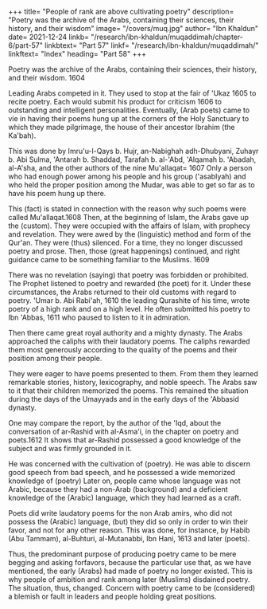 +++
title= "People of rank are above cultivating poetry"
description= "Poetry was the archive of the Arabs, containing their sciences, their history, and their wisdom"
image= "/covers/muq.jpg"
author= "Ibn Khaldun"
date= 2021-12-24
linkb= "/research/ibn-khaldun/muqaddimah/chapter-6/part-57"
linkbtext= "Part 57"
linkf= "/research/ibn-khaldun/muqaddimah/"
linkftext= "Index"
heading= "Part 58"
+++

<!-- ## 58. People of rank are above cultivating poetry -->

Poetry was the archive of the Arabs, containing their sciences, their history, and their wisdom. 1604 

Leading Arabs competed in it. They used to stop at the fair of 'Ukaz 1605 to recite poetry. Each would submit his product
for criticism 1606 to outstanding and intelligent personalities. Eventually, (Arab poets) came to vie in having their poems hung up at the corners of the Holy Sanctuary to which they made pilgrimage, the house of their ancestor Ibrahim (the Ka'bah). 

This was done by Imru'u-l-Qays b. Hujr, an-Nabighah adh-Dhubyani, Zuhayr b. Abi Sulma, 'Antarah b. Shaddad, Tarafah b. al-'Abd, 'Alqamah b. 'Abadah, al-A'sha, and the other authors of the nine Mu'allaqat= 1607 Only a person who had
enough power among his people and his group ('asabIyah) and who held the proper position among the Mudar, was able to get so far as to have his poem hung up there. 

This (fact) is stated in connection with the reason why such poems were called Mu'allaqat.1608
Then, at the beginning of Islam, the Arabs gave up the (custom). They were occupied with the affairs of Islam, with prophecy and revelation. They were awed by the (linguistic) method and form of the Qur'an. They were (thus) silenced. For a
time, they no longer discussed poetry and prose. Then, those (great happenings) continued, and right guidance came to be something familiar to the Muslims. 1609

There was no revelation (saying) that poetry was forbidden or prohibited. The Prophet listened to poetry and rewarded (the poet) for it. Under these circumstances, the Arabs returned to their old customs with regard to poetry. 'Umar b. Abi Rabi'ah,
1610 the leading Qurashite of his time, wrote poetry of a high rank and on a high level. He often submitted his poetry to Ibn 'Abbas, 1611 who paused to listen to it in admiration.


Then there came great royal authority and a mighty dynasty. The Arabs approached the caliphs with their laudatory poems. The caliphs rewarded them most generously according to the quality of the poems and their position among their people. 

They were eager to have poems presented to them. From them they learned remarkable stories, history, lexicography, and noble speech. The Arabs saw to it that their children memorized the poems. This remained the situation during the days of the Umayyads and in the early days of the 'Abbasid dynasty. 

One may compare the report, by the author of the 'Iqd, about the conversation of ar-Rashid with al-Asma'i, in the chapter on poetry and poets.1612 It shows that ar-Rashid possessed a good knowledge of the subject and was firmly grounded in it. 

He was concerned with the cultivation of (poetry). He was able to discern good speech from bad speech, and he possessed a wide memorized knowledge of (poetry) Later on, people came whose language was not Arabic, because they had a non-Arab (background) and a deficient knowledge of the (Arabic) language, which they had learned as a craft.

Poets did write laudatory poems for the non Arab amirs, who did not possess the (Arabic) language, (but) they did so only in order to win their favor, and not for any other reason. This was done, for instance, by Habib (Abu Tammam), al-Buhturi, al-Mutanabbi, Ibn Hani, 1613 and later (poets). 

Thus, the predominant purpose of producing poetry came to be mere begging and asking forfavors, because the particular use that, as we have mentioned, the early (Arabs) had made of poetry no longer existed. This is why people of ambition and rank among later (Muslims) disdained poetry. The situation, thus, changed. Concern with poetry came to be (considered) a blemish or fault in leaders and people holding great positions.
